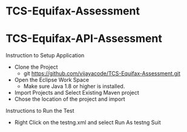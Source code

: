# TCS-Equifax-Assessment

# TCS-Equifax-API-Assessment
Instruction to Setup Application


* Clone the Project
    * git https://github.com/vijayacode/TCS-Equifax-Assessment.git
* Open the Eclipse Work Space
    * Make sure Java 1.8 or higher is installed.
* Import Projects and Select Existing Maven project
* Chose the location of the project and import

Instructions to Run the Test

* Right Click on the testng.xml and select Run As testng Suit